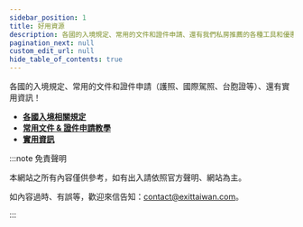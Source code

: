 ```yaml
---
sidebar_position: 1
title: 好用資源
description: 各國的入境規定、常用的文件和證件申請、還有我們私房推薦的各種工具和優惠⋯⋯在「好用資源」你通通找得到！
pagination_next: null
custom_edit_url: null
hide_table_of_contents: true
---
```


各國的入境規定、常用的文件和證件申請（護照、國際駕照、台胞證等）、還有實用資訊！

- [**各國入境相關規定**](/category/各國入境規定)
- [**常用文件 & 證件申請教學**](/category/常用文件證件申請教學)
- [**實用資訊**](/category/實用資訊)

:::note 免責聲明

本網站之所有內容僅供參考，如有出入請依照官方聲明、網站為主。

如內容過時、有誤等，歡迎來信告知：contact@exittaiwan.com。

:::